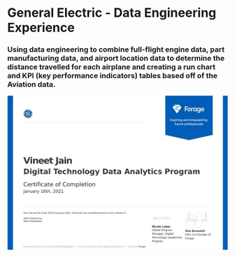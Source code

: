 # General Electric - Data Engineering Experience

### Using data engineering to combine full-flight engine data, part manufacturing data, and airport location data to determine the distance travelled for each airplane and creating a run chart and KPI (key performance indicators) tables based off of the Aviation data.

![alt text](https://github.com/vinejain/GE-data-engineering-dataiku/blob/main/certificate.jpg)
